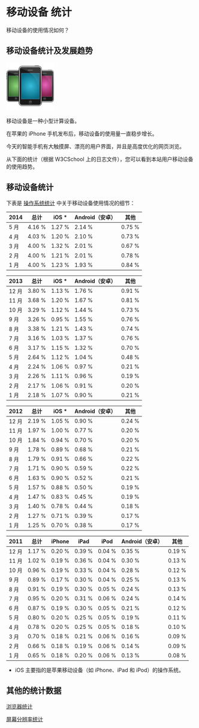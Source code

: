 # 移动设备 统计

移动设备的使用情况如何？

## 移动设备统计及发展趋势

![Iphone](../img/pic_iphone.jpg)

移动设备是一种小型计算设备。

在苹果的 iPhone 手机发布后，移动设备的使用量一直稳步增长。

今天的智能手机有大触摸屏、漂亮的用户界面，并且是高度优化的网页浏览。

从下面的统计（根据 W3CSchool 上的日志文件），您可以看到本站用户移动设备的使用趋势。

## 移动设备统计

下表是 [操作系统统计](browsers-os.html) 中关于移动设备使用情况的细节：

| 2014 | 总计 | iOS * | Android（安卓） | 其他 |
| --- | --- | --- | --- | --- |
| 5 月 | 4.16 % | 1.27 % | 2.14 % | 0.75 % |
| 4 月 | 4.03 % | 1.20 % | 2.10 % | 0.73 % |
| 3 月 | 4.00 % | 1.32 % | 2.01 % | 0.67 % |
| 2 月 | 4.00 % | 1.21 % | 2.01 % | 0.78 % |
| 1 月 | 4.00 % | 1.23 % | 1.93 % | 0.84 % |


| 2013 | 总计 | iOS * | Android（安卓） | 其他 |
| --- | --- | --- | --- | --- |
| 12 月 | 3.80 % | 1.13 % | 1.76 % | 0.91 % |
| 11 月 | 3.68 % | 1.20 % | 1.67 % | 0.81 % |
| 10 月 | 3.29 % | 1.12 % | 1.44 % | 0.73 % |
| 9 月 | 3.26 % | 0.95 % | 1.55 % | 0.76 % |
| 8 月 | 3.38 % | 1.21 % | 1.43 % | 0.74 % |
| 7 月 | 3.16 % | 1.03 % | 1.37 % | 0.76 % |
| 6 月 | 3.17 % | 1.15 % | 1.32 % | 0.70 % |
| 5 月 | 2.64 % | 1.12 % | 1.04 % | 0.48 % |
| 4 月 | 2.24 % | 1.06 % | 0.97 % | 0.21 % |
| 3 月 | 2.26 % | 1.11 % | 0.96 % | 0.19 % |
| 2 月 | 2.17 % | 1.06 % | 0.91 % | 0.20 % |
| 1 月 | 2.18 % | 1.07 % | 0.90 % | 0.21 % |


| 2012 | 总计 | iOS * | Android（安卓） | 其他 |
| --- | --- | --- | --- | --- |
| 12 月 | 2.19 % | 1.05 % | 0.90 % | 0.24 % |
| 11 月 | 1.97 % | 1.00 % | 0.77 % | 0.20 % |
| 10 月 | 1.84 % | 0.94 % | 0.70 % | 0.20 % |
| 9 月 | 1.78 % | 0.89 % | 0.68 % | 0.21 % |
| 8 月 | 1.79 % | 0.91 % | 0.66 % | 0.22 % |
| 7 月 | 1.71 % | 0.90 % | 0.59 % | 0.22 % |
| 6 月 | 1.63 % | 0.90 % | 0.52 % | 0.21 % |
| 5 月 | 1.57 % | 0.88 % | 0.50 % | 0.19 % |
| 4 月 | 1.47 % | 0.83 % | 0.45 % | 0.19 % |
| 3 月 | 1.40 % | 0.78 % | 0.44 % | 0.18 % |
| 2 月 | 1.27 % | 0.71 % | 0.39 % | 0.17 % |
| 1 月 | 1.25 % | 0.70 % | 0.38 % | 0.17 % |

| 2011 | 总计 | iPhone | iPad | iPod | Android（安卓） | 其他 |
| --- | --- | --- | --- | --- | --- | --- |
| 12 月 | 1.17 % | 0.20 % | 0.39 % | 0.04 % | 0.35 % | 0.19 % |
| 11 月 | 1.02 % | 0.19 % | 0.36 % | 0.04 % | 0.30 % | 0.13 % |
| 10 月 | 0.96 % | 0.19 % | 0.33 % | 0.04 % | 0.28 % | 0.12 % |
| 9 月 | 0.89 % | 0.17 % | 0.30 % | 0.04 % | 0.25 % | 0.13 % |
| 8 月 | 0.91 % | 0.19 % | 0.30 % | 0.05 % | 0.24 % | 0.13 % |
| 7 月 | 0.95 % | 0.20 % | 0.31 % | 0.06 % | 0.24 % | 0.14 % |
| 6 月 | 0.87 % | 0.19 % | 0.30 % | 0.05 % | 0.21 % | 0.12 % |
| 5 月 | 0.80 % | 0.20 % | 0.25 % | 0.05 % | 0.19 % | 0.11 % |
| 4 月 | 0.78 % | 0.20 % | 0.25 % | 0.05 % | 0.18 % | 0.10 % |
| 3 月 | 0.70 % | 0.18 % | 0.21 % | 0.06 % | 0.16 % | 0.09 % |
| 2 月 | 0.66 % | 0.18 % | 0.19 % | 0.06 % | 0.14 % | 0.09 % |
| 1 月 | 0.65 % | 0.18 % | 0.20 % | 0.06 % | 0.13 % | 0.08 % |

* iOS 主要指的是苹果移动设备（如 iPhone、iPad 和 iPod）的操作系统。

## 其他的统计数据

[浏览器统计](browsers-stats.html)

[屏幕分辨率统计](browsers-display.html)


